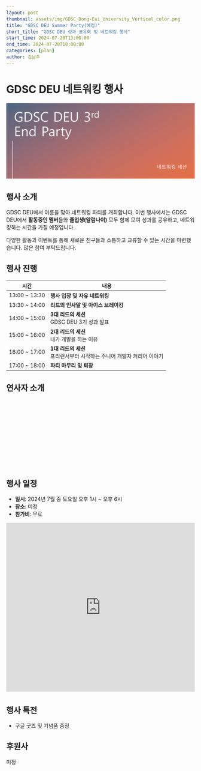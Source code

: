 ```yaml
---
layout: post
thumbnail: assets/img/GDSC_Dong-Eui_University_Vertical_color.png
title: "GDSC DEU Summer Party(예정)"
short_title: "GDSC DEU 성과 공유회 및 네트워킹 행사"
start_time: 2024-07-20T13:00:00
end_time: 2024-07-20T18:00:00
categories: [plan]
author: 김남주
---
```


# GDSC DEU 네트워킹 행사

![GDSC DEU 네트워킹 파티](/assets/img/events/24.07.20/Summer%20Party.png)

## 행사 소개

GDSC DEU에서 여름을 맞아 네트워킹 파티를 개최합니다.
이번 행사에서는 GDSC DEU에서 **활동중인 멤버**들와 **졸업생(알럼나이)** 모두 함께 모여 성과를 공유하고, 네트워킹하는 시간을 가질 예정입니다.

다양한 활동과 이벤트를 통해 새로운 친구들과 소통하고 교류할 수 있는 시간을 마련했습니다. 많은 참여 부탁드립니다.

## 행사 진행

<!-- ![Schedule](/assets/img/events/24.07.20/schdule.png) -->

| **시간**      | **내용**                                                                 |
| ------------- | ------------------------------------------------------------------------ |
| 13:00 ~ 13:30 | **행사 입장 및 자유 네트워킹**                                           |
| 13:30 ~ 14:00 | **리드의 인사말 및 아이스 브레이킹**                                     |
| 14:00 ~ 15:00 | **3대 리드의 세션**<br>GDSC DEU 3기 성과 발표                            |
| 15:00 ~ 16:00 | **2대 리드의 세션**<br>내가 개발을 하는 이유                             |
| 16:00 ~ 17:00 | **1대 리드의 세션**<br>프리랜서부터 시작하는 주니어 개발자 커리어 이야기 |
| 17:00 ~ 18:00 | **파티 마무리 및 퇴장**<br>                                              |

## 연사자 소개

<br><br>

<github-profile-widget username="cmsong111"></github-profile-widget>

<script src="https://npmcdn.com/github-profile-widget@1.3.0/github-profile-widget.js"></script>

<br><br>

<github-profile-widget username="SerenityS"></github-profile-widget>

<script src="https://npmcdn.com/github-profile-widget@1.3.0/github-profile-widget.js"></script>

<br><br>
<github-profile-widget username="pers0n4"></github-profile-widget>

<script src="https://npmcdn.com/github-profile-widget@1.3.0/github-profile-widget.js"></script>

<br><br>

## 행사 일정

- **일시**: 2024년 7월 중 토요일 오후 1시 ~ 오후 6시
- **장소**: 미정
- **참가비**: 무료

<!-- 엘리스랩 -->
<!-- <iframe src="https://www.google.com/maps/embed?pb=!1m18!1m12!1m3!1d3261.3475318018454!2d129.1307199!3d35.17288970000001!2m3!1f0!2f0!3f0!3m2!1i1024!2i768!4f13.1!3m3!1m2!1s0x356892c1b40a71d7%3A0x1d9bc8d9a8184f51!2z67aA7IKw7KCV67O07IKw7JeF7KeE7Z2l7JuQ!5e0!3m2!1sko!2skr!4v1715803110282!5m2!1sko!2skr"  width="100%"  height="450" style="border:0;" allowfullscreen="" loading="lazy" referrerpolicy="no-referrer-when-downgrade"></iframe> -->

<!-- 동의대학교 -->
<iframe src="https://www.google.com/maps/embed?pb=!1m18!1m12!1m3!1d52193.88947931363!2d129.01199821485608!3d35.153675477006495!2m3!1f0!2f0!3f0!3m2!1i1024!2i768!4f13.1!3m3!1m2!1s0x3568ebb1648cdd27%3A0x25e803eecc5c3eff!2z64-Z7J2Y64yA7ZWZ6rWQIOqwgOyVvOy6oO2NvOyKpA!5e0!3m2!1sko!2skr!4v1715805145885!5m2!1sko!2skr" width="100%" height="450" style="border:0;" allowfullscreen="" loading="lazy" referrerpolicy="no-referrer-when-downgrade"></iframe>

## 행사 특전

- 구글 굿즈 및 기념품 증정

## 후원사

미정

<!-- ![](https://file.mk.co.kr/meet/neds/2022/11/image_readtop_2022_1028013_16686438615239589.jpg){: height="70px" } ![](/assets/img/events/24.07.20/logo.jpg){: height="70px" } -->
